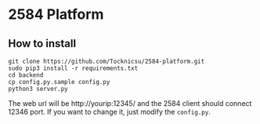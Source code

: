 # 2584 Platform

## How to install

```
git clone https://github.com/Tocknicsu/2584-platform.git
sudo pip3 install -r requirements.txt
cd backend
cp config.py.sample config.py
python3 server.py
```

The web url will be http://yourip:12345/ and the 2584 client should connect 12346 port.
If you want to change it, just modify the `config.py`.
